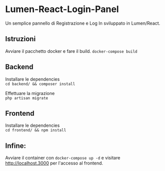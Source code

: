# Lumen-React-Login-Panel
Un semplice pannello di Registrazione e Log In sviluppato in Lumen/React.

## Istruzioni

Avviare il pacchetto docker e fare il build.
`docker-compose build`

## Backend
Installare le dependencies
<br>
`cd backend/ && composer install`

Effettuare la migrazione
<br>
`php artisan migrate`

## Frontend
Installare le dependencies
<br>
`cd frontend/ && npm install`

## Infine:
Avviare il container con `docker-compose up -d` e visitare http://localhost.3000 per l'accesso al frontend.
